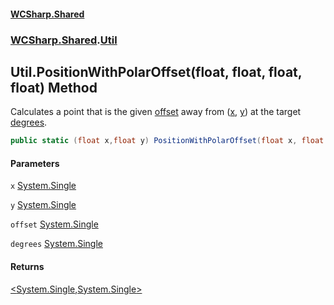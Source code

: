 #### [WCSharp.Shared](README.md 'README')
### [WCSharp.Shared](WCSharp.Shared.md 'WCSharp.Shared').[Util](WCSharp.Shared.Util.md 'WCSharp.Shared.Util')

## Util.PositionWithPolarOffset(float, float, float, float) Method

Calculates a point that is the given [offset](WCSharp.Shared.Util.PositionWithPolarOffset(float,float,float,float).md#WCSharp.Shared.Util.PositionWithPolarOffset(float,float,float,float).offset 'WCSharp.Shared.Util.PositionWithPolarOffset(float, float, float, float).offset') away from ([x](WCSharp.Shared.Util.PositionWithPolarOffset(float,float,float,float).md#WCSharp.Shared.Util.PositionWithPolarOffset(float,float,float,float).x 'WCSharp.Shared.Util.PositionWithPolarOffset(float, float, float, float).x'), [y](WCSharp.Shared.Util.PositionWithPolarOffset(float,float,float,float).md#WCSharp.Shared.Util.PositionWithPolarOffset(float,float,float,float).y 'WCSharp.Shared.Util.PositionWithPolarOffset(float, float, float, float).y')) at the target [degrees](WCSharp.Shared.Util.PositionWithPolarOffset(float,float,float,float).md#WCSharp.Shared.Util.PositionWithPolarOffset(float,float,float,float).degrees 'WCSharp.Shared.Util.PositionWithPolarOffset(float, float, float, float).degrees').

```csharp
public static (float x,float y) PositionWithPolarOffset(float x, float y, float offset, float degrees);
```
#### Parameters

<a name='WCSharp.Shared.Util.PositionWithPolarOffset(float,float,float,float).x'></a>

`x` [System.Single](https://docs.microsoft.com/en-us/dotnet/api/System.Single 'System.Single')

<a name='WCSharp.Shared.Util.PositionWithPolarOffset(float,float,float,float).y'></a>

`y` [System.Single](https://docs.microsoft.com/en-us/dotnet/api/System.Single 'System.Single')

<a name='WCSharp.Shared.Util.PositionWithPolarOffset(float,float,float,float).offset'></a>

`offset` [System.Single](https://docs.microsoft.com/en-us/dotnet/api/System.Single 'System.Single')

<a name='WCSharp.Shared.Util.PositionWithPolarOffset(float,float,float,float).degrees'></a>

`degrees` [System.Single](https://docs.microsoft.com/en-us/dotnet/api/System.Single 'System.Single')

#### Returns
[&lt;](https://docs.microsoft.com/en-us/dotnet/api/System.ValueTuple 'System.ValueTuple')[System.Single](https://docs.microsoft.com/en-us/dotnet/api/System.Single 'System.Single')[,](https://docs.microsoft.com/en-us/dotnet/api/System.ValueTuple 'System.ValueTuple')[System.Single](https://docs.microsoft.com/en-us/dotnet/api/System.Single 'System.Single')[&gt;](https://docs.microsoft.com/en-us/dotnet/api/System.ValueTuple 'System.ValueTuple')